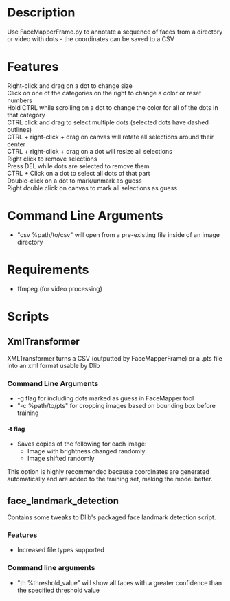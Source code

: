 # Description
Use FaceMapperFrame.py to annotate a sequence of faces from a directory or video with dots - the coordinates can be saved to a CSV

# Features
Right-click and drag on a dot to change size<br />
Click on one of the categories on the right to change a color or reset numbers<br />
Hold CTRL while scrolling on a dot to change the color for all of the dots in that category <br />
CTRL click and drag to select multiple dots (selected dots have dashed outlines)<br />
CTRL + right-click + drag on canvas will rotate all selections around their center <br />
CTRL + right-click + drag on a dot will resize all selections <br />
Right click to remove selections  <br />
Press DEL while dots are selected to remove them <br />
CTRL + Click on a dot to select all dots of that part <br />
Double-click on a dot to mark/unmark as guess <br />
Right double click on canvas to mark all selections as guess <br />

# Command Line Arguments
- "csv %path/to/csv" will open from a pre-existing file inside of an image directory

# Requirements
- ffmpeg (for video processing)

 
# Scripts
## XmlTransformer
XMLTransformer turns a CSV (outputted by FaceMapperFrame) or a .pts file into an xml format usable by Dlib
### Command Line Arguments
- -g flag for including dots marked as guess in FaceMapper tool
- "-c %path/to/pts" for cropping images based on bounding box before training
#### -t flag
- Saves copies of the following for each image:
    - Image with brightness changed randomly
    - Image shifted randomly <br />

This option is highly recommended because coordinates are generated automatically and are added to the training set, 
making the model better. 
## face_landmark_detection
Contains some tweaks to Dlib's packaged face landmark detection script.
### Features
 - Increased file types supported
### Command line arguments
- "th %threshold_value" will show all faces with a greater confidence than the specified threshold value


